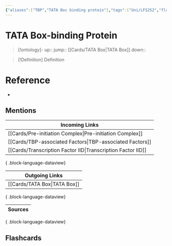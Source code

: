 ```yaml
---
{"aliases":["TBP","TATA Boc binding protein"],"tags":["Uni/LFS252","flashcards/LFS252"],"dg-publish":true,"permalink":"/cards/tata-box-binding-protein/","dgPassFrontmatter":true}
---
```


# TATA Box-binding Protein

> [!ontology]-
> up:: 
> jump:: [[Cards/TATA Box\|TATA Box]]
> down:: 

> [!Definition] Definition

# Reference

- 

## Mentions

| Incoming Links                                                  |
| --------------------------------------------------------------- |
| [[Cards/Pre-initiation Complex\|Pre-initiation Complex]]     |
| [[Cards/TBP-associated Factors\|TBP-associated Factors]]     |
| [[Cards/Transcription Factor IID\|Transcription Factor IID]] |

{ .block-language-dataview}

| Outgoing Links                  |
| ------------------------------- |
| [[Cards/TATA Box\|TATA Box]] |

{ .block-language-dataview}

| Sources |
| ------- |

{ .block-language-dataview}

## Flashcards